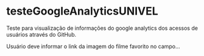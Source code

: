 # testeGoogleAnalyticsUNIVEL
Teste para visualização de informações do google analytics dos acessos de usuários através do GitHub.

Usuário deve informar o link da imagem do filme favorito no campo...

